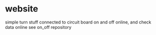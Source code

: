 # website
simple turn stuff connected to circuit board on and off online, and check data online
see on_off repository
